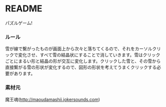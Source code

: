 # README
パズルゲーム!
### ルール
雪が線で繋がったものが画面上から次々と落ちてくるので、それをカーソルクリックで変化させ、すべて雪の結晶状にすることで消していきます。雪はクリックごとにまるい形と結晶の形が交互に変化します。クリックした雪と、その雪から直接繋がる雪の形状が変化するので、図形の形状を考えてうまくクリックする必要があります。
### 素材元
魔王魂(http://maoudamashii.jokersounds.com)

